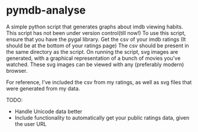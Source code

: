 # pymdb-analyse
A simple python script that generates graphs about imdb viewing habits.
This script has not been under version control(till now!)
To use this script, ensure that you have the pygal library.
Get the csv of your imdb ratings (It should be at the bottom of your ratings page)
The csv should be present in the same directory as the script.
On running the script, svg images are generated, with a graphical representation
of a bunch of movies you've watched. These svg images can be viewed with any (preferably modern) browser.

For reference, I've included the csv from my ratings, as well as svg files that were generated from my data.

TODO:
- Handle Unicode data better
- Include functionality to automatically get your public ratings data, given the user URL
